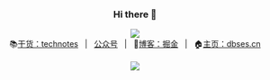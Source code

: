 <div align="center"><h3>Hi there 👋</h3></div>

<div align="center"><img src="https://visitor-badge.glitch.me/badge?page_id=github.com/studeyang" /></div>

<div align="center">
  📚<a href="https://www.studeyang.tech/#/README">干货：technotes</a>
  &nbsp;&nbsp;|&nbsp;&nbsp;
  <a href="https://camo.githubusercontent.com/76bf22c0fd86e7692f3527fc9bae39b63cf356eadba5451a12bdec576397e29c/68747470733a2f2f746563686e6f7465732e6f73732d636e2d7368656e7a68656e2e616c6979756e63732e636f6d2f323032322f7172636f64655f666f725f67685f3864303861646430653561365f3235382e6a7067" target="_blank">公众号</a>
  &nbsp;&nbsp;|&nbsp;&nbsp;
  🚀<a href="https://juejin.cn/user/2594503173605767/posts“ target="_blank">博客：掘金</a>
  &nbsp;&nbsp;|&nbsp;&nbsp;
  🏠<a href="https://www.dbses.cn“ target="_blank">主页：dbses.cn</a>
</div>
<br />
<div align="center">
  <img src="https://github-readme-stats.vercel.app/api?username=studeyang&show_icons=true&count_private=false&theme=cobalt" />
</div>
